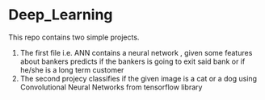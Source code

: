 # Deep_Learning
This repo contains two simple projects.
1. The first file i.e. ANN contains a neural network , given some features about bankers predicts if the bankers is going to exit said bank or if he/she is a long term customer
2. The second projecy classifies if the given image is a cat or a dog using Convolutional Neural Networks from tensorflow library
